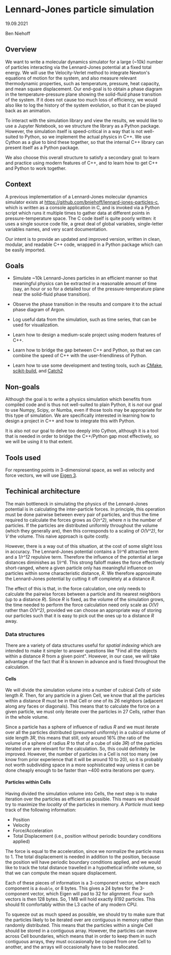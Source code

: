 # Lennard-Jones particle simulation

19.09.2021

Ben Niehoff

## Overview

We want to write a molecular dynamics simulator for a large (~10k) number of particles interacting
via the Lennard-Jones potential at a fixed total energy.  We will use the Velocity-Verlet method
to integrate Newton's equations of motion for the system, and also measure relevant thermodynamic
properties, such as temperature, pressure, heat capacity, and mean square displacement.  Our
end-goal is to obtain a phase diagram in the temperature-pressure plane showing the solid-fluid
phase transition of the system.  If it does not cause too much loss of efficiency, we would also
like to log the history of the system evolution, so that it can be played back as an animation.

To interact with the simulation library and view the results, we would like to use a Jupyter
Notebook, so we structure the library as a Python package.  However, the simulation itself is
speed-critical in a way that is not well-suited to Python, so we implement the actual physics
in C++.  We use Cython as a glue to bind these together, so that the internal C++ library can
present itself as a Python package.

We also choose this overall structure to satisfy a secondary goal: to learn and practice using
modern features of C++, and to learn how to get C++ and Python to work together.

## Context

A previous implementation of a Lennard-Jones molecular dynamics simulator exists at
<https://github.com/bniehoff/lennard-jones-particles-c>, which is written as a console application
in C, and is invoked via a Python script which runs it multiple times to gather data at different
points in pressure-temperature space.  The C code itself is quite poorly written: it uses a single
source code file, a great deal of global variables, single-letter variables names, and very scant
documentation.

Our intent is to provide an updated and improved version, written in clean, modular, and readable
C++ code, wrapped in a Python package which can be easily imported.

## Goals

- Simulate ~10k Lennard-Jones particles in an efficient manner so that meaningful physics can be
extracted in a reasonable amount of time (say, an hour or so for a detailed tour of the
pressure-temperature plane near the solid-fluid phase transition).

- Observe the phase transition in the results and compare it to the actual phase diagram of Argon.

- Log useful data from the simulation, such as time series, that can be used for visualization.

- Learn how to design a medium-scale project using modern features of C++.

- Learn how to bridge the gap between C++ and Python, so that we can combine the speed of C++
with the user-friendliness of Python.

- Learn how to use some development and testing tools, such as [CMake](https://cmake.org/),
[scikit-build](https://scikit-build.readthedocs.io/en/latest/index.html), and
[Catch2](https://github.com/catchorg/Catch2)

## Non-goals

Although the goal is to write a physics simulation which benefits from compiled code and is thus
not well-suited to plain Python, it is *not* our goal to use Numpy, Scipy, or Numba, even if those
tools may be appropriate for this type of simulation.  We are specifically interested in learning
how to design a project in C++ and how to integrate this with Python.

It is also not our goal to delve too deeply into Cython, although it is a tool that is needed in
order to bridge the C++/Python gap most effectively, so we will be using it to that extent.

## Tools used

For representing points in 3-dimensional space, as well as velocity and force vectors, we will use
[Eigen 3](http://eigen.tuxfamily.org/index.php?title=Main_Page).

## Techinical architecture

The main bottleneck in simulating the physics of the Lennard-Jones potential is in calculating the
inter-particle forces.  In principle, this operation must be done pairwise between every pair
of particles, and thus the time required to calculate the forces grows as *O(n^2)*, where *n* is
the number of particles.  If the particles are distributed uniformly throughout the volume (which
they generally are), then this corresponds to a scaling of *O(V^2)*, for *V* the volume.  This
naive approach is quite costly.

However, there is a way out of this situation, at the cost of some slight loss in accuracy.  The
Lennard-Jones potential contains a *1/r^6* attractive term and a *1/r^12* repulsive term.  Therefore
the influence of the potential at large distances diminishes as *1/r^6*.  This strong falloff
makes the force effectively short-ranged, where a given particle only has meaningful influence
on particles within some characteristic distance, *R*.  We therefore approximate the Lennard-Jones
potential by cutting it off completely at a distance *R*.

The effect of this is that, in the force calculation, one only needs to calculate the pairwise
forces between a particle and its nearest neighbors (up to a distance *R*).  Since *R* is fixed,
as the volume of the simulation grows, the time needed to perform the force calculation need only
scale as *O(V)* rather than *O(V^2)*, provided we can choose an appropriate way of storing our
particles such that it is easy to pick out the ones up to a distance *R* away.

### Data structures

There are a variety of data structures useful for *spatial indexing* which are intended to make
it simpler to answer questions like "Find all the objects within a distance *R* from a given point".
However, in our case, we will take advantage of the fact that *R* is known in advance and is fixed
throughout the calculation.

#### Cells

We will divide the simulation volume into a number of cubical *Cells* of side length *R*.  Then,
for any particle in a given Cell, we know that all the particles within a distance *R* must be
in that Cell or one of its 26 neighbors (adjacent along any faces or diagonals).  This means that
to calculate the force on a given particle, we must only iterate over the particles in 27 Cells,
rather than in the whole volume.

Since a particle has a sphere of influence of radius *R* and we must iterate over all the particles
distributed (presumed uniformly) in a cubical volume of side length *3R*, this means that still,
only around 16% (the ratio of the volume of a sphere of radius *R* to that of a cube of side *3R*)
of the particles iterated over are relevant for the calculation.  So, this could definitely be
improved.  However, the number of particles in a Cell is not too many (we know from prior
experience that it will be around 10 to 20), so it is probably not worth subdividing space in a
more sophisticated way unless it can be done cheaply enough to be faster than ~400 extra iterations
per query.

#### Particles within Cells

Having divided the simulation volume into Cells, the next step is to make iteration over the
particles as efficient as possible.  This means we should try to maximize the *locality* of the
particles in memory.  A *Particle* must keep track of the following information:

- Position
- Velocity
- Force/Acceleration
- Total Displacement (i.e., position without periodic boundary conditions applied)

The force is equal to the acceleration, since we normalize the particle mass to 1.  The total
displacement is needed in addition to the position, because the position will have periodic
boundary conditions applied, and we would like to track the total distance travelled in a
hypothetical infinite volume, so that we can compute the mean square displacement.

Each of these pieces of information is a 3-component vector, where each component is a `double`, or
8 bytes.  This gives a 24 bytes for the 3-component vector, which Eigen will pad to 32 for
alignment.  Four such vectors is then 128 bytes.  So, 1 MB will hold exactly 8192 particles.
This should fit comfortably within the L3 cache of any modern CPU.

To squeeze out as much speed as possible, we should try to make sure that the particles likely
to be iterated over are contiguous in memory rather than randomly distributed.  This means
that the particles within a single Cell should be stored in a contiguous array.  However, the
particles can move across Cell boundaries, which means that in order to keep them in such
contiguous arrays, they must occasionally be copied from one Cell to another, and the arrays will
occasionally have to be reallocated.
